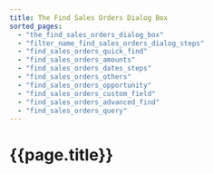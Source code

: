 ```yaml
---
title: The Find Sales Orders Dialog Box
sorted_pages:
  - "the_find_sales_orders_dialog_box"
  - "filter_name_find_sales_orders_dialog_steps"
  - "find_sales_orders_quick_find"
  - "find_sales_orders_amounts"
  - "find_sales_orders_dates_steps"
  - "find_sales_orders_others"
  - "find_sales_orders_opportunity"
  - "find_sales_orders_custom_field"
  - "find_sales_orders_advanced_find"
  - "find_sales_orders_query"
---
```

# {{page.title}}
